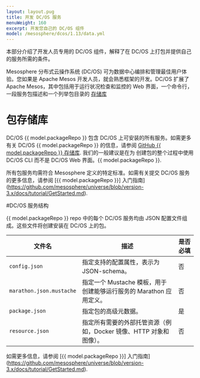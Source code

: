 ```yaml
---
layout: layout.pug
title: 开发 DC/OS 服务
menuWeight: 160
excerpt: 开发您自己的 DC/OS 组件
model: /mesosphere/dcos/1.13/data.yml
---
```



本部分介绍了开发人员专用的 DC/OS 组件，解释了在 DC/OS 上打包并提供自己的服务所需的条件。

Mesosphere 分布式云操作系统 (DC/OS) 可为数据中心编排和管理最佳用户体验。您如果是 Apache Mesos 开发人员，就会熟悉框架的开发。DC/OS 扩展了 Apache Mesos，其中包括用于运行状况检查和监控的 Web 界面，一个命令行，一段服务包描述和一个列举包目录的 [存储库](/mesosphere/dcos/cn/1.13/administering-clusters/package-registry/)

# <a name="universe"></a>包存储库

DC/OS {{ model.packageRepo }} 包含 DC/OS 上可安装的所有服务。如需更多有关 DC/OS {{ model.packageRepo }} 的信息，请参阅 [GitHub {{ model.packageRepo }} 存储库](https://github.com/mesosphere/universe). 我们的一般建议是在为  创建包的整个过程中使用 DC/OS CLI 而不是 DC/OS Web 界面。{{ model.packageRepo }}.

所有包服务均需符合 Mesosphere 定义的特定标准。如需有关提交 DC/OS 服务的更多信息，请参阅 [{{ model.packageRepo }}] 入门指南](https://github.com/mesosphere/universe/blob/version-3.x/docs/tutorial/GetStarted.md).

#DC/OS 服务结构

{{ model.packageRepo }} repo 中的每个 DC/OS 服务均由 JSON 配置文件组成。这些文件将创建安装在 DC/OS 上的包。

| 文件名               | 描述                                                                                              |是否必填 |
|------------------------|----------------------------------------------------------------------------------------------------------|----------|
| `config.json`            | 指定支持的配置属性，表示为 JSON-schema。| 否       |
| `marathon.json.mustache` | 指定一个 Mustache 模板，用于创建能够运行服务的 Marathon 应用定义。| 否       |
| `package.json`           | 指定包的高级元数据。| 是      |
| `resource.json`          | 指定所有需要的外部托管资源（例如，Docker 镜像、HTTP 对象和图像）。| 否       |

如需更多信息，请参阅 [{{ model.packageRepo }}] 入门指南](https://github.com/mesosphere/universe/blob/version-3.x/docs/tutorial/GetStarted.md).
